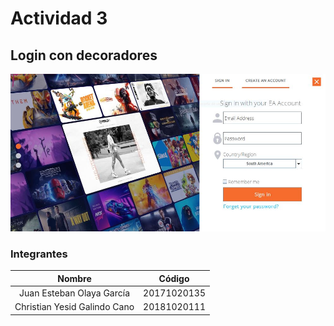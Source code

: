 # Actividad 3

## Login con decoradores
![Interfaz login origin](Images/ResultadoActividad3.JPG)
### Integrantes

| Nombre | Código  |
| :-----: | :-: |
| Juan Esteban Olaya García | 20171020135 |
| Christian Yesid Galindo Cano | 20181020111 |
